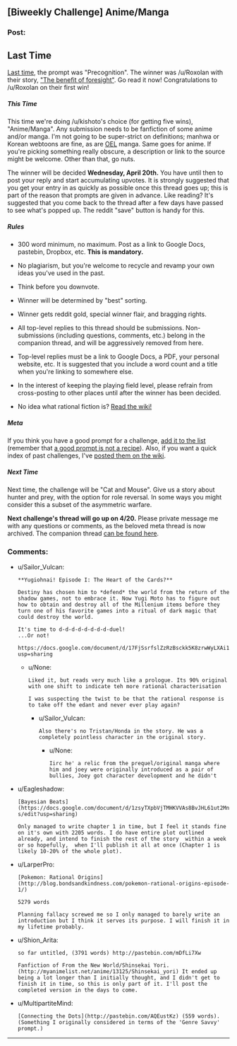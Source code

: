 ## [Biweekly Challenge] Anime/Manga

### Post:

## Last Time

[Last time,](https://www.reddit.com/r/rational/comments/4booom/biweekly_challenge_precognition/?sort=confidence) the prompt was "Precognition". The winner was /u/Roxolan with their story, ["The benefit of foresight"](https://www.reddit.com/r/rational/comments/4booom/biweekly_challenge_precognition/d1lkw2b). Go read it now! Congratulations to /u/Roxolan on their first win!

##### This Time

This time we're doing /u/kishoto's choice (for getting five wins), "Anime/Manga". Any submission needs to be fanfiction of some anime and/or manga. I'm not going to be super-strict on definitions; manhwa or Korean webtoons are fine, as are [OEL](https://en.wikipedia.org/wiki/Original_English-language_manga) manga. Same goes for anime. If you're picking something really obscure, a description or link to the source might be welcome. Other than that, go nuts.

The winner will be decided **Wednesday, April 20th.** You have until then to post your reply and start accumulating upvotes. It is strongly suggested that you get your entry in as quickly as possible once this thread goes up; this is part of the reason that prompts are given in advance. Like reading? It's suggested that you come back to the thread after a few days have passed to see what's popped up. The reddit "save" button is handy for this.

##### Rules

* 300 word minimum, no maximum. Post as a link to Google Docs, pastebin, Dropbox, etc. **This is mandatory.**

* No plagiarism, but you're welcome to recycle and revamp your own ideas you've used in the past.

* Think before you downvote.

* Winner will be determined by "best" sorting.

* Winner gets reddit gold, special winner flair, and bragging rights.

* All top-level replies to this thread should be submissions. Non-submissions (including questions, comments, etc.) belong in the companion thread, and will be aggressively removed from here.

* Top-level replies must be a link to Google Docs, a PDF, your personal website, etc. It is suggested that you include a word count and a title when you're linking to somewhere else.

* In the interest of keeping the playing field level, please refrain from cross-posting to other places until after the winner has been decided.

* No idea what rational fiction is? [Read the wiki!](http://www.reddit.com/r/rational/wiki/index)

##### Meta

If you think you have a good prompt for a challenge, [add it to the list](https://docs.google.com/spreadsheets/d/1B6HaZc8FYkr6l6Q4cwBc9_-Yq1g0f_HmdHK5L1tbEbA/edit?usp=sharing) (remember that [a good prompt is not a recipe](http://www.reddit.com/r/WritingPrompts/wiki/prompts?src=RECIPE)). Also, if you want a quick index of past challenges, I've [posted them on the wiki](https://www.reddit.com/r/rational/wiki/weeklychallenge).

##### Next Time

Next time, the challenge will be "Cat and Mouse". Give us a story about hunter and prey, with the option for role reversal. In some ways you might consider this a subset of the asymmetric warfare.

**Next challenge's thread will go up on 4/20.** Please private message me with any questions or comments, as the beloved meta thread is now archived. The companion thread [can be found here](https://www.reddit.com/r/rational/comments/4dpsry/challenge_companion_animemanga/).

### Comments:

- u/Sailor_Vulcan:
  ```
  **Yugiohnai! Episode I: The Heart of the Cards?**

  Destiny has chosen him to *defend* the world from the return of the shadow games, not to embrace it. Now Yugi Moto has to figure out how to obtain and destroy all of the Millenium items before they turn one of his favorite games into a ritual of dark magic that could destroy the world.

  It's time to d-d-d-d-d-d-d-d-duel!
  ...Or not!

  https://docs.google.com/document/d/17FjSsrfslZzRzBsckk5K8zrwWyLXAi1yXeInk06uteo/edit?usp=sharing
  ```

  - u/None:
    ```
    Liked it, but reads very much like a prologue. Its 90% original with one shift to indicate teh more rational characterisation

    I was suspecting the twist to be that the rational response is to take off the edant and never ever play again?
    ```

    - u/Sailor_Vulcan:
      ```
      Also there's no Tristan/Honda in the story. He was a completely pointless character in the original story.
      ```

      - u/None:
        ```
        Iirc he' a relic from the prequel/original manga where him and joey were originally introduced as a pair of bullies, Joey got character development and he didn't
        ```

- u/Eagleshadow:
  ```
  [Bayesian Beats](https://docs.google.com/document/d/1zsyTXpbVjTMHKVVAs8BvJHL61ut2MnYkJOlHYY5_S-s/edit?usp=sharing)

  Only managed to write chapter 1 in time, but I feel it stands fine on it's own with 2205 words. I do have entire plot outlined already, and intend to finish the rest of the story  within a week or so hopefully,  when I'll publish it all at once (Chapter 1 is likely 10-20% of the whole plot).
  ```

- u/LarperPro:
  ```
  [Pokemon: Rational Origins](http://blog.bondsandkindness.com/pokemon-rational-origins-episode-1/)

  5279 words

  Planning fallacy screwed me so I only managed to barely write an introduction but I think it serves its purpose. I will finish it in my lifetime probably.
  ```

- u/Shion_Arita:
  ```
  so far untitled, (3791 words) http://pastebin.com/mDfLi7Xw

  Fanfiction of From the New World/Shinsekai Yori. (http://myanimelist.net/anime/13125/Shinsekai_yori) It ended up being a lot longer than I initially thought, and I didn't get to finish it in time, so this is only part of it. I'll post the completed version in the days to come.
  ```

- u/MultipartiteMind:
  ```
  [Connecting the Dots](http://pastebin.com/AQEustKz) (559 words).  (Something I originally considered in terms of the 'Genre Savvy' prompt.)
  ```

---

